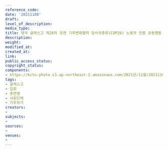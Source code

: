 ```yaml
---
reference_code: 
date: '20211108'
draft: 
level_of_description: 
media_type: 
title: 영국 글래스고 제26차 유엔 기후변화협약 당사국총회(COP26) 노동자 민중 공동행동
description: 
weight: 
modified_at: 
created_at: 
link: 
public_access_status: 
copyright_status: 
components:
- https://kctu-photo.s3.ap-northeast-2.amazonaws.com/2021년/11월/20211108-영국+글래스고+제26차+유엔+기후변화협약+당사국총회(COP26)+노동자+민중+공동행동_글래스고_집회_총연맹_사회단체_기후위기/photo_2021-11-08_09-31-46.jpg
tags:
- 글래스고
- 집회
- 총연맹
- 사회단체
- 기후위기
creators:
- 
subjects:
- 
sources:
- 
venues:
- 
---
```

